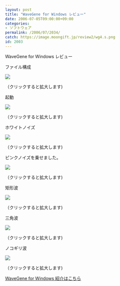 ```yaml
---
layout: post
title: "WaveGene for Windows レビュー"
date: 2006-07-05T09:00:00+09:00
categories:
- ソフトウェア
permalink: /2006/07/2034/
catch: https://image.moongift.jp/review2/wg4.s.png
id: 2003
---
```

WaveGene for Windows レビュー  
<!--more-->

ファイル構成

  

[![](https://image.moongift.jp/review2/wg1.s.png)](https://image.moongift.jp/review2/wg1.png)  
  
（クリックすると拡大します)

  

起動

  

  

[![](https://image.moongift.jp/review2/wg2.s.png)](https://image.moongift.jp/review2/wg2.png)  
  
（クリックすると拡大します)

  

ホワイトノイズ

  

[![](https://image.moongift.jp/review2/wg3.s.png)](https://image.moongift.jp/review2/wg3.png)  
  
（クリックすると拡大します)

  

ピンクノイズを乗せました。

  

[![](https://image.moongift.jp/review2/wg4.s.png)](https://image.moongift.jp/review2/wg4.png)  
  
（クリックすると拡大します)

  

矩形波

  

[![](https://image.moongift.jp/review2/wg5.s.png)](https://image.moongift.jp/review2/wg5.png)  
  
（クリックすると拡大します)

  

三角波

  

[![](https://image.moongift.jp/review2/wg6.s.png)](https://image.moongift.jp/review2/wg6.png)  
  
（クリックすると拡大します)

  

ノコギリ波

  

[![](https://image.moongift.jp/review2/wg7.s.png)](https://image.moongift.jp/review2/wg7.png)  
  
（クリックすると拡大します)

  

[WaveGene for Windows 紹介はこちら](http://fw.moongift.jp/intro/i-2033.html)

